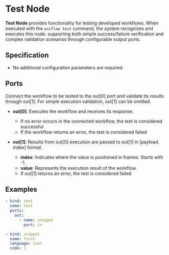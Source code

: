 # Test Node

**Test Node** provides functionality for testing developed workflows. When executed with the `uniflow test` command, the
system recognizes and executes this node. supporting both simple success/failure verification and complex validation
scenarios through configurable output ports.

## Specification

- No additional configuration parameters are required.

## Ports

Connect the workflow to be tested to the out[0] port and validate its results through out[1]. For simple execution
validation, out[1] can be omitted.

- **out[0]**: Executes the workflow and receives its response.
    - If no error occurs in the connected workflow, the test is considered successful
    - If the workflow returns an error, the test is considered failed

- **out[1]**: Results from out[0] execution are passed to out[1] in [payload, index] format.
    - **index**: Indicates where the value is positioned in frames. Starts with -1.
    - **value**: Represents the execution result of the workflow.
    - If out[1] returns an error, the test is considered failed

## Examples

```yaml
- kind: test
  name: test
  ports:
    out:
      - name: snippet
        port: in

- kind: snippet
  name: first
  language: json
  code: 1
```
